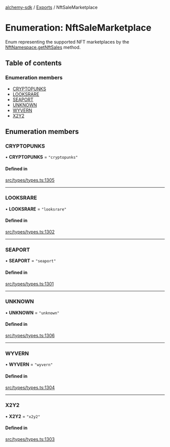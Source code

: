 [alchemy-sdk](../README.md) / [Exports](../modules.md) / NftSaleMarketplace

# Enumeration: NftSaleMarketplace

Enum representing the supported NFT marketplaces by the
[NftNamespace.getNftSales](../classes/NftNamespace.md#getnftsales) method.

## Table of contents

### Enumeration members

- [CRYPTOPUNKS](NftSaleMarketplace.md#cryptopunks)
- [LOOKSRARE](NftSaleMarketplace.md#looksrare)
- [SEAPORT](NftSaleMarketplace.md#seaport)
- [UNKNOWN](NftSaleMarketplace.md#unknown)
- [WYVERN](NftSaleMarketplace.md#wyvern)
- [X2Y2](NftSaleMarketplace.md#x2y2)

## Enumeration members

### CRYPTOPUNKS

• **CRYPTOPUNKS** = `"cryptopunks"`

#### Defined in

[src/types/types.ts:1305](https://github.com/alchemyplatform/alchemy-sdk-js/blob/c9dbbf0/src/types/types.ts#L1305)

___

### LOOKSRARE

• **LOOKSRARE** = `"looksrare"`

#### Defined in

[src/types/types.ts:1302](https://github.com/alchemyplatform/alchemy-sdk-js/blob/c9dbbf0/src/types/types.ts#L1302)

___

### SEAPORT

• **SEAPORT** = `"seaport"`

#### Defined in

[src/types/types.ts:1301](https://github.com/alchemyplatform/alchemy-sdk-js/blob/c9dbbf0/src/types/types.ts#L1301)

___

### UNKNOWN

• **UNKNOWN** = `"unknown"`

#### Defined in

[src/types/types.ts:1306](https://github.com/alchemyplatform/alchemy-sdk-js/blob/c9dbbf0/src/types/types.ts#L1306)

___

### WYVERN

• **WYVERN** = `"wyvern"`

#### Defined in

[src/types/types.ts:1304](https://github.com/alchemyplatform/alchemy-sdk-js/blob/c9dbbf0/src/types/types.ts#L1304)

___

### X2Y2

• **X2Y2** = `"x2y2"`

#### Defined in

[src/types/types.ts:1303](https://github.com/alchemyplatform/alchemy-sdk-js/blob/c9dbbf0/src/types/types.ts#L1303)
